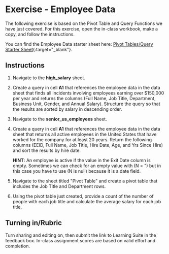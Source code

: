 # Exercise - Employee Data

The following exercise is based on the Pivot Table and Query Functions we have just covered. For this exercise, open the in-class workbook, make a copy, and follow the instructions.

You can find the Employee Data starter sheet here: [Pivot Tables/Query Starter Sheet](https://docs.google.com/spreadsheets/d/19msUPf9DYVBAMNnoIhYO6RMpdSlKobbJM3Ul7W-qiCU/edit?usp=sharing){:target="_blank"}.

## Instructions
1. Navigate to the **high_salary** sheet.
2. Create a query in cell **A1** that references the employee data in the data sheet that finds all incidents involving 
   employees earning over $150,000 per year and returns 
   the columns (Full Name, Job Title, Department, Business Unit, Gender, and Annual Salary). Structure the query so that the results are sorted by salary in descending order.
3. Navigate to the **senior_us_employees** sheet.
4. Create a query in cell **A1** that references the employee data in the data sheet that returns all active employees 
   in the United States that have worked for the company for at least 20 years. Return the following columns 
   (EEID, Full Name, Job Title, Hire Date, Age, and Yrs Since Hire) and sort the results by hire date.

    **HINT**: An employee is active if the value in the Exit Date column is empty. Sometimes we can check for an empty value with (N = ") but in this case you have to use (N is null) because it is a date field.

5. Navigate to the sheet titled "Pivot Table" and create a pivot table that includes the Job Title and Department rows.
6. Using the pivot table just created, provide a count of the number of people with each job title and calculate the average salary for each job title.

## Turning in/Rubric
Turn sharing and editing on, then submit the link to Learning Suite in the feedback box. In-class assignment scores are based on valid effort and completion.
